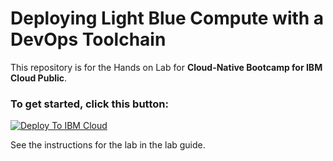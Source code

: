 #  Deploying Light Blue Compute with a DevOps Toolchain 

This repository is for the Hands on Lab for **Cloud-Native Bootcamp for IBM Cloud Public**.

### To get started, click this button:
[![Deploy To IBM Cloud](https://console.cloud.ibm.com/devops/graphics/create_toolchain_button.png)](https://console.cloud.ibm.com/devops/setup/deploy/?repository=https%3A%2F%2Fgithub.com%2Fibm-cloud-academy%2Flightblue-devops-kube.git)

See the instructions for the lab in the lab guide.
